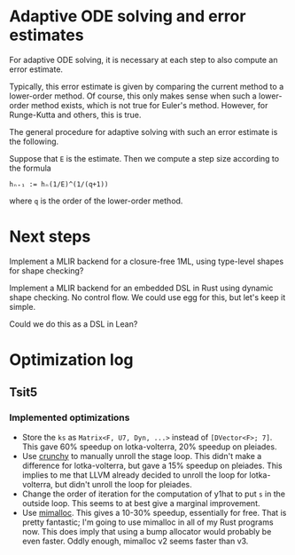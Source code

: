 # Adaptive ODE solving and error estimates

For adaptive ODE solving, it is necessary at each step to also compute an error estimate.

Typically, this error estimate is given by comparing the current method to a lower-order method. Of course, this only makes sense when such a lower-order method exists, which is not true for Euler's method. However, for Runge-Kutta and others, this is true.

The general procedure for adaptive solving with such an error estimate is the following.

Suppose that `E` is the estimate. Then we compute a step size according to the formula

`hₙ₊₁ := hₙ(1/E)^(1/(q+1))`

where `q` is the order of the lower-order method.

# Next steps

Implement a MLIR backend for a closure-free 1ML, using type-level shapes for shape checking?

Implement a MLIR backend for an embedded DSL in Rust using dynamic shape checking. No control flow. We could use egg for this, but let's keep it simple.

Could we do this as a DSL in Lean?

# Optimization log

## Tsit5

### Implemented optimizations

- Store the `ks` as `Matrix<F, U7, Dyn, ...>` instead of `[DVector<F>; 7]`. This gave 60% speedup on lotka-volterra, 20% speedup on pleiades.
- Use [crunchy](https://github.com/eira-fransham/crunchy) to manually unroll the stage loop. This didn't make a difference for lotka-volterra, but gave a 15% speedup on pleiades. This implies to me that LLVM already decided to unroll the loop for lotka-volterra, but didn't unroll the loop for pleiades.
- Change the order of iteration for the computation of y1hat to put `s` in the outside loop. This seems to at best give a marginal improvement.
- Use [mimalloc](https://github.com/microsoft/mimalloc). This gives a 10-30% speedup, essentially for free. That is pretty fantastic; I'm going to use mimalloc in all of my Rust programs now. This does imply that using a bump allocator would probably be even faster. Oddly enough, mimalloc v2 seems faster than v3.

